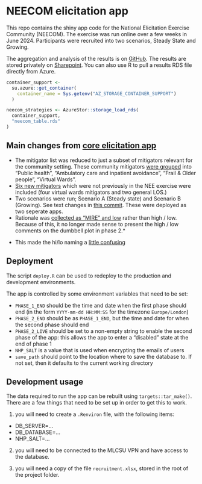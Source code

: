 
<!-- README.md is generated from README.Rmd. Please edit that file -->

# NEECOM elicitation app

This repo contains the shiny app code for the National Elicitation
Exercise Community (NEECOM). The exercise was run online over a few
weeks in June 2024. Participants were recruited into two scenarios,
Steady State and Growing.

The aggregation and analysis of the results is on
[GitHub](https://github.com/The-Strategy-Unit/nhp_analysis/tree/5204e40ac00f53c4751ab1db42b2b1be0d061c06/2024-06-19-neecom-elicitation-runs).
The results are stored privately on
[Sharepoint](https://csucloudservices.sharepoint.com/sites/StrategyUnit384/Shared%20Documents/Forms/AllItems.aspx?id=%2Fsites%2FStrategyUnit384%2FShared%20Documents%2F1211%20NHP%20%2D%20Community%20model%20developments%2FNHSE%20Sprint%2FSprint%201%20%28June%2DJuly%2024%29%2FNEECom%2FResults&viewid=2509f8ca%2Da23c%2D4a6f%2D90fd%2D8dd6cf1564b4&FolderCTID=0x012000C7D125FAAA842344918923B668AB4376).
You can also use R to pull a results RDS file directly from Azure.

``` r
container_support <-
  su.azure::get_container(
    container_name = Sys.getenv("AZ_STORAGE_CONTAINER_SUPPORT")
  )

neecom_strategies <- AzureStor::storage_load_rds(
  container_support,
  "neecom_table.rds"
)
```

## Main changes from [core elicitation app](https://github.com/The-Strategy-Unit/nhp_elicitation_tool)

- The mitigator list was reduced to just a subset of mitigators relevant
  for the community setting. These community mitigators [were
  grouped](https://github.com/The-Strategy-Unit/elicitation_neecom_2024_06/commit/584df2fa96eba18589ec987d7765a3d36e2d3727)
  into “Public health”, “Ambulatory care and inpatient avoidance”,
  “Frail & Older people”, “Virtual Wards”.
- [Six new
  mitigators](https://github.com/The-Strategy-Unit/elicitation_neecom_2024_06/commit/0ceb32efd5f8e5bd7214fe2bf7590cffeb4242bd)
  which were not previously in the NEE exercise were included (four
  virtual wards mitigators and two general LOS.)
- Two scenarios were run; Scenario A (Steady state) and Scenario B
  (Growing). See text changes in [this
  commit](https://github.com/The-Strategy-Unit/nhp_elicitation_tool/commit/ea276cabf6c2d5492dbaf475ed23948f65fd485b).
  These were deployed as two seperate apps.
- Rationale was [collected as “MIRE” and
  low](https://github.com/The-Strategy-Unit/nhp_elicitation_tool/issues/18)
  rather than high / low. Because of this, it no longer made sense to
  present the high / low comments on the dumbbell plot in phase 2.*


* This made the hi/lo naming a [little confusing](https://github.com/The-Strategy-Unit/elicitation_neecom_2024_06/issues/2)

## Deployment

The script `deploy.R` can be used to redeploy to the production and
development environments.

The app is controlled by some environment variables that need to be set:

- `PHASE_1_END` should be the time and date when the first phase should
  end (in the form `YYYY-mm-dd HH:MM:SS` for the timezone
  `Europe/London`)
- `PHASE_2_END` should be as `PHASE_1_END`, but the time and date for
  when the second phase should end
- `PHASE_2_LIVE` should be set to a non-empty string to enable the
  second phase of the app: this allows the app to enter a “disabled”
  state at the end of phase 1
- `NHP_SALT` is a value that is used when encrypting the emails of users
- `save_path` should point to the location where to save the database
  to. If not set, then it defaults to the current working directory

## Development usage

The data required to run the app can be rebuilt using
`targets::tar_make()`. There are a few things that need to be set up in
order to get this to work.

1)  you will need to create a `.Renviron` file, with the following
    items:

- DB_SERVER=…
- DB_DATABASE=…
- NHP_SALT=…

2)  you will need to be connected to the MLCSU VPN and have access to
    the database.

3)  you will need a copy of the file `recruitment.xlsx`, stored in the
    root of the project folder.
